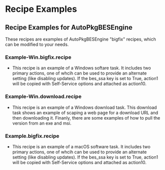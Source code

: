 Recipe Examples
========

## Recipe Examples for AutoPkgBESEngine

These recipes are examples of AutoPkgBESEngine "bigfix" recipes, which can be modified to your needs.

### Example-Win.bigfix.recipe

- This recipe is an example of a Windows softare task. It includes two primary actions, one of whcih can be used to provide an alternate setting (like disabling updates). If the bes_ssa key is set to True, action1 will be copied with Self-Service options and attached as action10.

### Example-Win.download.recipe

- This recipe is an example of a Windows download task. This download task shows an example of scaping a web page for a download URL and then downloading it. Finanly, there are some examples of how to pull the version from an exe and msi.

### Example.bigfix.recipe

- This recipe is an example of a macOS software task. It includes two primary actions, one of whcih can be used to provide an alternate setting (like disabling updates). If the bes_ssa key is set to True, action1 will be copied with Self-Service options and attached as action10.